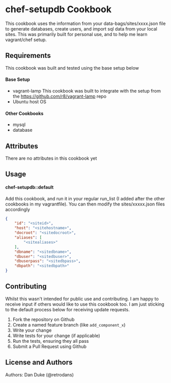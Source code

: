 chef-setupdb Cookbook
==================
This cookbook uses the information from your data-bags/sites/xxxx.json file to generate databases, create users, and import sql data from your local sites.  This was primarily built for personal use, and to help me learn vagrant/chef setup.


Requirements
------------
This cookbook was built and tested using the base setup below

#### Base Setup
- vagrant-lamp This cookbook was built to integrate with the setup from the https://github.com/r8/vagrant-lamp repo
- Ubuntu host OS

#### Other Cookbooks
- mysql
- database


Attributes
----------
There are no attributes in this cookbook yet


Usage
-----
#### chef-setupdb::default
Add this cookbook, and run it in your regular run_list (I added after the other cookbooks in my vagrantfile).  You can then modify the sites/xxxxx.json files accordingly

```json
{
    "id": "<siteid>",
    "host": "<sitehostname>",
    "docroot": "<sitedocroot>",
    "aliases": [
        "<sitealiases>"
    ],
    "dbname": "<sitedbname>",
    "dbuser": "<sitedbuser>",
    "dbuserpass": "<sitedbpass>",
    "dbpath": "<sitedbpath>"
}
```

Contributing
------------
Whilst this wasn't intended for public use and contributing.  I am happy to receive input if others would like to use this cookbook too.  I am just sticking to the default process below for receiving update requests.

1. Fork the repository on Github
2. Create a named feature branch (like `add_component_x`)
3. Write your change
4. Write tests for your change (if applicable)
5. Run the tests, ensuring they all pass
6. Submit a Pull Request using Github


License and Authors
-------------------
Authors: Dan Duke (@retrodans)
